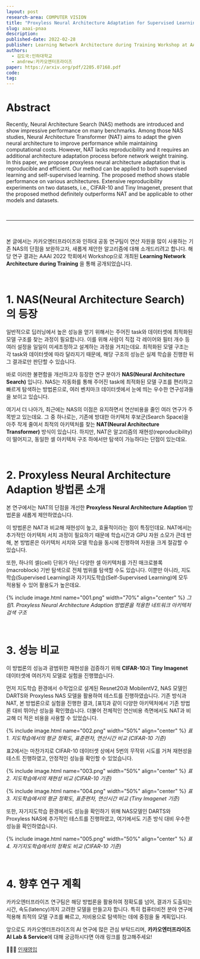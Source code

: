 ```yaml
---
layout: post
research-area: COMPUTER VISION
title: "Proxyless Neural Architecture Adaptation for Supervised Learning and Self-Supervised Learning"
slug: aaai-pnaa
description:
published-date: 2022-02-28
publisher: Learning Network Architecture during Training Workshop at AAAI
authors:
  - 김도국:인하대학교
  - andrew:카카오엔터프라이즈
paper: https://arxiv.org/pdf/2205.07168.pdf
code:
tag:
---
```


# Abstract

Recently, Neural Architecture Search (NAS) methods are introduced and show impressive performance on many benchmarks.
Among those NAS studies, Neural Architecture Transformer (NAT) aims to adapt the given neural architecture to improve performance while maintaining computational costs.
However, NAT lacks reproducibility and it requires an additional architecture adaptation process before network weight training.
In this paper, we propose proxyless neural architecture adaptation that is reproducible and efficient.
Our method can be applied to both supervised learning and self-supervised learning.
The proposed method shows stable performance on various architectures.
Extensive reproducibility experiments on two datasets, i.e., CIFAR-10 and Tiny Imagenet, present that the proposed method definitely outperforms NAT and be applicable to other models and datasets.

<br/>

***

<br/>

본 글에서는 카카오엔터프라이즈와 인하대 공동 연구팀이 연산 자원을 많이 사용하는 기존 NAS의 단점을 보완하고자, 새롭게 제안한 알고리즘에 대해 소개드리려고 합니다. 해당 연구 결과는 AAAI 2022 학회에서 Workshop으로 개최된 **Learning Network Architecture during Training** 을 통해 공개되었습니다.

<br/>

# 1. NAS(Neural Architecture Search)의 등장

일반적으로 딥러닝에서 높은 성능을 얻기 위해서는 주어진 task와 데이터셋에 최적화된 모델 구조를 찾는 과정이 필요합니다. 이를 위해 사람이 직접 각 레이어와 필터 개수 등 여러 설정을 일일이 미세조정하고 설계하는 과정을 거치는데요. 최적화된 모델 구조는 각 task와 데이터셋에 따라 달라지기 때문에, 해당 구조의 성능은 실제 학습을 진행한 뒤 그 결과로만 판단할 수 있습니다.

바로 이러한 불편함을 개선하고자 등장한 연구 분야가 **NAS(Neural Architecture Search)** 입니다. NAS는 자동화를 통해 주어진 task에 최적화된 모델 구조를 편리하고 빠르게 탐색하는 방법론으로, 여러 벤치마크 데이터셋에서 눈에 띄는 우수한 연구성과들을 보이고 있습니다.

여기서 더 나아가, 최근에는 NAS의 이점은 유지하면서 연산비용을 줄인 여러 연구가 주목받고 있는데요. 그 중 하나로는, 기존에 방대한 아키텍처 후보군(Search Space)을 아주 작게 줄여서 최적의 아키텍처를 찾는 **NAT(Neural Architecture Transformer)** 방식이 있습니다. 하지만, NAT은 알고리즘의 재현성(reproducibility)이 떨어지고, 동일한 셀 아키텍처 구조 하에서만 탐색이 가능하다는 단점이 있는데요.

<br/>

# 2. Proxyless Neural Architecture Adaption 방법론 소개

본 연구에서는 NAT의 단점을 개선한 **Proxyless Neural Architecture Adaption** 방법론을 새롭게 제안하였습니다.

이 방법론은 NAT과 비교해 재현성이 높고, 효율적이라는 점이 특징인데요. NAT에서는 추가적인 아키텍처 서치 과정이 필요하기 때문에 학습시간과 GPU 자원 소모가 큰데 반해, 본 방법론은 아키텍처 서치와 모델 학습을 동시에 진행하여 자원을 크게 절감할 수 있습니다.

또한, 하나의 셀(cell) 단위가 아닌 다양한 셀 아키텍처를 가진 매크로블록(macroblock) 기반 탐색으로 전체 범위를 탐색할 수도 있습니다. 이뿐만 아니라, 지도학습(Supervised Learning)과 자기지도학습(Self-Supervised Learning)에 모두 적용될 수 있어 활용도가 높은데요.

{% include image.html name="001.png" width="70%" align="center" %}
<em class="center">그림1. Proxyless Neural Architecture Adaption 방법론을 적용한 네트워크 아키텍처 검색 구조</em>

<br/>

# 3. 성능 비교

이 방법론의 성능과 광범위한 재현성을 검증하기 위해 **CIFAR-10**과 **Tiny Imagenet** 데이터셋에 여러가지 모델로 실험을 진행했습니다.

먼저 지도학습 환경에서 수작업으로 설계된 Resnet20과 MobilentV2, NAS 모델인 DARTS와 Proxyless NAS 모델을 활용하여 테스트를 진행하였습니다. 기존 방식과 NAT, 본 방법론으로 실험을 진행한 결과, [표1]과 같이 다양한 아키텍처에서 기존 방법론 대비 뛰어난 성능을 확인했습니다. 더불어 전체적인 연산비용 측면에서도 NAT과 비교해 더 적은 비용을 사용할 수 있었습니다.

{% include image.html name="002.png" width="50%" align="center" %}
<em class="center">표1. 지도학습에서의 평균 정확도, 표준편차, 연산시간 비교 (CIFAR-10 기준)</em>

표2에서는 마찬가지로 CIFAR-10 데이터셋 상에서 5번의 무작위 시도를 거쳐 재현성을 테스트 진행하였고, 안정적인 성능을 확인할 수 있었습니다.

{% include image.html name="003.png" width="50%" align="center" %}
<em class="center">표2. 지도학습에서의 재현성 비교 (CIFAR-10 기준)</em>

{% include image.html name="004.png" width="50%" align="center" %}
<em class="center">표3. 지도학습에서의 평균 정확도, 표준편차, 연산시간 비교 (Tiny Imagenet 기준)</em>

또한, 자기지도학습 환경에서도 성능을 확인하기 위해 NAS모델인 DARTS와 Proxyless NAS에 추가적인 테스트를 진행하였고, 여기에서도 기존 방식 대비 우수한 성능을 확인하였습니다.

{% include image.html name="005.png" width="50%" align="center" %}
<em class="center">표4. 자기지도학습에서의 정확도 비교 (CIFAR-10 기준)</em>

<br/>

# 4. 향후 연구 계획

카카오엔터프라이즈 연구팀은 해당 방법론을 활용하여 정확도를 넘어, 결과가 도출되는 시간, 속도(latency)까지 고려한 모델을 만들고자 합니다. 특히 컴퓨터비전 분야 연구에 적용해 최적의 모델 구조를 빠르고, 저비용으로 탐색하는 데에 중점을 둘 계획입니다.

앞으로도 카카오엔터프라이즈의 AI 연구에 많은 관심 부탁드리며, **카카오엔터프라이즈 AI Lab & Service**에 대해 궁금하시다면 아래 링크를 참고해주세요!

👨🏻‍💻 [인재영입](http://kko.to/ailab_career)
